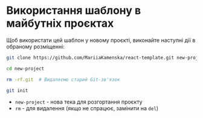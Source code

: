 # Використання шаблону в майбутніх проєктах
Щоб використати цей шаблон у новому проєкті, виконайте наступні дії в обраному розміщенні:
```bash
git clone https://github.com/MariiaKamenska/react-template.git new-project
```
```bash
cd new-project
```
```bash
rm -rf.git  # Видаляємо старий Git-зв'язок
```
```bash
git init
```
* `new-project` - нова тека для розгортання проєкту
* `rm` - для видалення (якщо не спрацює, замінити на `del`)
